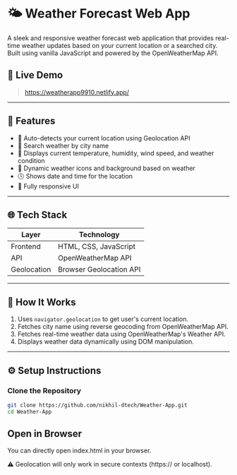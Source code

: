 # 🌤️ Weather Forecast Web App

A sleek and responsive weather forecast web application that provides real-time weather updates based on your current location or a searched city. Built using vanilla JavaScript and powered by the OpenWeatherMap API.

## 🔗 Live Demo

> https://weatherapp9910.netlify.app/

---

## 🌟 Features

- 📍 Auto-detects your current location using Geolocation API
- 🌆 Search weather by city name
- 📅 Displays current temperature, humidity, wind speed, and weather condition
- 🌈 Dynamic weather icons and background based on weather
- 🕓 Shows date and time for the location
- 📱 Fully responsive UI

---

## 🌐 Tech Stack

| Layer       | Technology             |
|------------|-------------------------|
| Frontend   | HTML, CSS, JavaScript   |
| API        | OpenWeatherMap API      |
| Geolocation | Browser Geolocation API |

---

## 🧠 How It Works

1. Uses `navigator.geolocation` to get user's current location.
2. Fetches city name using reverse geocoding from OpenWeatherMap API.
3. Fetches real-time weather data using OpenWeatherMap's Weather API.
4. Displays weather data dynamically using DOM manipulation.

---

## ⚙️ Setup Instructions

###  Clone the Repository

```bash
git clone https://github.com/nikhil-dtech/Weather-App.git
cd Weather-App
```

## Open in Browser
You can directly open index.html in your browser.

⚠️ Geolocation will only work in secure contexts (https:// or localhost).
